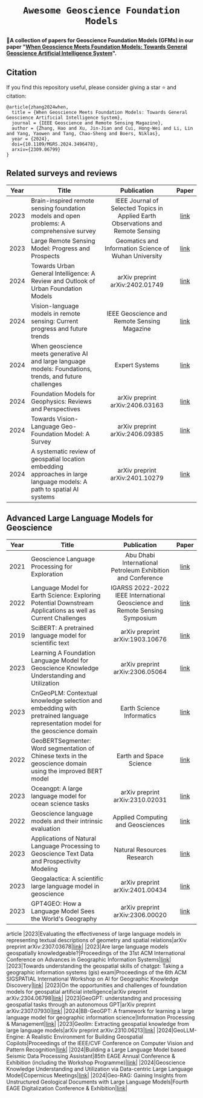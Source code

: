 
# <p align=center>`Awesome Geoscience Foundation Models`</p>

:star2:**A collection of papers for Geoscience Foundation Models (GFMs) in our paper "[When Geoscience Meets Foundation Models: Towards General Geoscience Artificial Intelligence System](https://arxiv.org/abs/2309.06799)".**


## Citation

If you find this repository useful, please consider giving a star :star: and citation:

```
@article{zhang2024when,
  title = {When Geoscience Meets Foundation Models: Towards General Geoscience Artificial Intelligence System},
  journal = {IEEE Geoscience and Remote Sensing Magazine},
  author = {Zhang, Hao and Xu, Jin-Jian and Cui, Hong-Wei and Li, Lin and Yang, Yaowen and Tang, Chao-Sheng and Boers, Niklas},
  year = {2024},
  doi={10.1109/MGRS.2024.3496478},
  arxiv={2309.06799}
}
```

## Related surveys and reviews
|Year|Title|Publication|Paper|
|:---:|---|:---:|:---:|
|2023|Brain-inspired remote sensing foundation models and open problems: A comprehensive survey|IEEE Journal of Selected Topics in Applied Earth Observations and Remote Sensing|[link](https://ieeexplore.ieee.org/abstract/document/10254282/)|
|2023|Large Remote Sensing Model: Progress and Prospects|Geomatics and Information Science of Wuhan University|[link](http://ch.whu.edu.cn/en/article/doi/10.13203/j.whugis20230341)|
|2024|Towards Urban General Intelligence: A Review and Outlook of Urban Foundation Models|arXiv preprint arXiv:2402.01749|[link](https://arxiv.org/abs/2402.01749)|
|2024|Vision-language models in remote sensing: Current progress and future trends|IEEE Geoscience and Remote Sensing Magazine|[link](https://ieeexplore.ieee.org/abstract/document/10506064/)|
|2024|When geoscience meets generative AI and large language models: Foundations, trends, and future challenges|Expert Systems|[link](https://onlinelibrary.wiley.com/doi/abs/10.1111/exsy.13654)|
|2024|Foundation Models for Geophysics: Reviews and Perspectives|arXiv preprint arXiv:2406.03163|[link](https://arxiv.org/abs/2406.03163)|
|2024|Towards Vision-Language Geo-Foundation Model: A Survey|arXiv preprint arXiv:2406.09385|[link](https://arxiv.org/abs/2406.09385)|
|2024|A systematic review of geospatial location embedding approaches in large language models: A path to spatial AI systems|arXiv preprint arXiv:2401.10279|[link](https://arxiv.org/abs/2401.10279)|


## Advanced Large Language Models for Geoscience
|Year|Title|Publication|Paper|
|:---:|---|:---:|:---:|
|2021|Geoscience Language Processing for Exploration|Abu Dhabi International Petroleum Exhibition and Conference|[link](https://onepetro.org/SPEADIP/proceedings-abstract/21ADIP/3-21ADIP/474196)|
|2022|Language Model for Earth Science: Exploring Potential Downstream Applications as well as Current Challenges|IGARSS 2022-2022 IEEE International Geoscience and Remote Sensing Symposium|[link](https://ieeexplore.ieee.org/abstract/document/9883682/)|
|2019|SciBERT: A pretrained language model for scientific text|arXiv preprint arXiv:1903.10676|[link](https://arxiv.org/abs/1903.10676)|
|2023|Learning A Foundation Language Model for Geoscience Knowledge Understanding and Utilization|arXiv preprint arXiv:2306.05064|[link](https://dl.acm.org/doi/abs/10.1145/3616855.3635772)|
|2023|CnGeoPLM: Contextual knowledge selection and embedding with pretrained language representation model for the geoscience domain|Earth Science Informatics|[link](https://link.springer.com/article/10.1007/s12145-023-01112-6)|
|2022|GeoBERTSegmenter: Word segmentation of Chinese texts in the geoscience domain using the improved BERT model|Earth and Space Science|[link](https://agupubs.onlinelibrary.wiley.com/doi/abs/10.1029/2022EA002511)|
|2023|Oceangpt: A large language model for ocean science tasks|arXiv preprint arXiv:2310.02031|[link](https://arxiv.org/abs/2310.02031)|
|2022|Geoscience language models and their intrinsic evaluation|Applied Computing and Geosciences|[link](https://www.sciencedirect.com/science/article/pii/S2590197422000064)|
|2023|Applications of Natural Language Processing to Geoscience Text Data and Prospectivity Modeling|Natural Resources Research|[link](https://link.springer.com/article/10.1007/s11053-023-10216-1)|
|2023|Geogalactica: A scientific large language model in geoscience|arXiv preprint arXiv:2401.00434|[link](https://arxiv.org/abs/2401.00434)|
|2023|GPT4GEO: How a Language Model Sees the World's Geography|arXiv preprint arXiv:2306.00020|[link](https://arxiv.org/abs/2306.00020)|
article
|2023|Evaluating the effectiveness of large language models in representing textual descriptions of geometry and spatial relations|arXiv preprint arXiv:2307.03678|[link](https://arxiv.org/abs/2307.03678)|
|2023|Are large language models geospatially knowledgeable?|Proceedings of the 31st ACM International Conference on Advances in Geographic Information Systems|[link](https://dl.acm.org/doi/abs/10.1145/3589132.3625625)|
|2023|Towards understanding the geospatial skills of chatgpt: Taking a geographic information systems (gis) exam|Proceedings of the 6th ACM SIGSPATIAL International Workshop on AI for Geographic Knowledge Discovery|[link](https://dl.acm.org/doi/abs/10.1145/3615886.3627745)|
|2023|On the opportunities and challenges of foundation models for geospatial artificial intelligence|arXiv preprint arXiv:2304.06798|[link](https://arxiv.org/abs/2304.06798)|
|2023|GeoGPT: understanding and processing geospatial tasks through an autonomous GPT|arXiv preprint arXiv:2307.07930|[link](https://arxiv.org/abs/2307.07930)|
|2024|BB-GeoGPT: A framework for learning a large language model for geographic information science|Information Processing \& Management|[link](https://www.sciencedirect.com/science/article/pii/S0306457324001675)|
|2023|Geollm: Extracting geospatial knowledge from large language models|arXiv preprint arXiv:2310.06213|[link](https://arxiv.org/abs/2310.06213)|
|2024|GeoLLM-Engine: A Realistic Environment for Building Geospatial Copilots|Proceedings of the IEEE/CVF Conference on Computer Vision and Pattern Recognition|[link](https://openaccess.thecvf.com/content/CVPR2024W/EarthVision/html/Singh_GeoLLM-Engine_A_Realistic_Environment_for_Building_Geospatial_Copilots_CVPRW_2024_paper.html)|
|2024|Building a Large Language Model based Seismic Data Processing Assistant|85th EAGE Annual Conference \& Exhibition (including the Workshop Programme)|[link](https://www.earthdoc.org/content/papers/10.3997/2214-4609.202410350)|
|2024|Geoscience Knowledge Understanding and Utilization via Data-centric Large Language Model|Copernicus Meetings|[link](https://meetingorganizer.copernicus.org/EGU24/EGU24-6431.html)|
|2024|Geo-RAG: Gaining Insights from Unstructured Geological Documents with Large Language Models|Fourth EAGE Digitalization Conference \& Exhibition|[link](https://www.earthdoc.org/content/papers/10.3997/2214-4609.202439068)|

